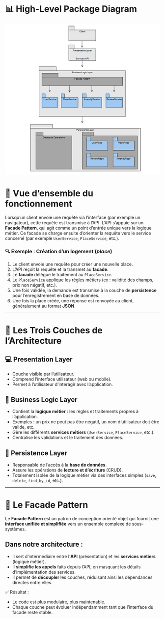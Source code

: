 # 📊 High-Level Package Diagram
![High Level Package Diagram](https://raw.githubusercontent.com/guarickgit/holbertonschool-hbnb/main/part1/package_diagram.png)

# 🧭 Vue d’ensemble du fonctionnement

Lorsqu’un client envoie une requête via l’interface (par exemple un navigateur), cette requête est transmise à l’API.
L’API s’appuie sur un **Facade Pattern**, qui agit comme un point d’entrée unique vers la logique métier.
Ce facade se charge ensuite d’orienter la requête vers le service concerné (par exemple `UserService`, `PlaceService`, etc.).

### 🔍 Exemple : Création d’un logement (*place*)

1. Le client envoie une requête pour créer une nouvelle place.
2. L’API reçoit la requête et la transmet au **facade**.
3. Le **facade** délègue le traitement au `PlaceService`.
4. Le `PlaceService` applique les règles métiers (ex : validité des champs, prix non négatif, etc.).
5. Une fois validée, la demande est transmise à la couche de **persistence** pour l’enregistrement en base de données.
6. Une fois la place créée, une réponse est renvoyée au client, généralement au format **JSON**.

---

# 🧱 Les Trois Couches de l’Architecture

## 💻 Presentation Layer

- Couche visible par l’utilisateur.
- Comprend l’interface utilisateur (web ou mobile).
- Permet à l’utilisateur d’interagir avec l’application.

## 🧠 Business Logic Layer

- Contient la **logique métier** : les règles et traitements propres à l’application.
- Exemples : un prix ne peut pas être négatif, un nom d’utilisateur doit être valide, etc.
- Gère les différents **services métiers** (`UserService`, `PlaceService`, etc.).
- Centralise les validations et le traitement des données.

## 💾 Persistence Layer

- Responsable de l’accès à la **base de données**.
- Assure les opérations de **lecture et d’écriture** (CRUD).
- Totalement isolée de la logique métier via des interfaces simples (`save`, `delete`, `find_by_id`, etc.).

---

# 🎯 Le **Facade Pattern**

Le **Facade Pattern** est un patron de conception orienté objet qui fournit une **interface unifiée et simplifiée** vers un ensemble complexe de sous-systèmes.

## Dans notre architecture :

- Il sert d’intermédiaire entre l’**API** (présentation) et les **services métiers** (logique métier).
- Il **simplifie les appels** faits depuis l’API, en masquant les détails d’implémentation des services.
- Il permet de **découpler** les couches, réduisant ainsi les dépendances directes entre elles.

✅ Résultat :
- Le code est plus modulaire, plus maintenable.
- Chaque couche peut évoluer indépendamment tant que l’interface du facade reste stable.
